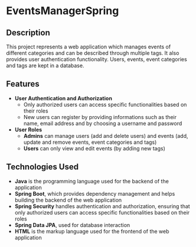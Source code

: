 # EventsManagerSpring
## Description
  This project represents a web application which manages events of different categories and can be described through multiple tags. It also provides user authentication functionality. Users, events, event categories and tags are kept in a database.

## Features 
- **User Authentication and Authorization**
  - Only authorized users can access specific functionalities based on their roles
  - New users can register by providing informations such as their name, email address and by choosing a username and password
- **User Roles**
  - **Admins** can manage users (add and delete users) and events (add, update and remove events, event categories and tags)
  - **Users** can only view and edit events (by adding new tags)
## Technologies Used
- **Java** is the programming language used for the backend of the application
- **Spring Boot**, which provides dependency management and helps building the backend of the web application
- **Spring Security** handles authentication and authorization, ensuring that only authorized users can access specific functionalities based on their roles
- **Spring Data JPA**, used for database interaction
- **HTML** is the markup language used for the frontend of the web application
